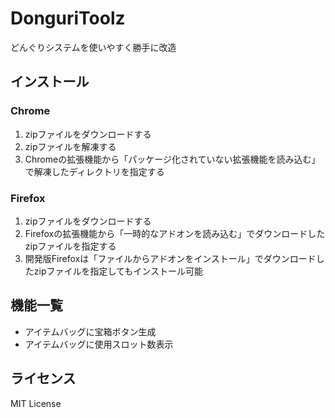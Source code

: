 # DonguriToolz
どんぐりシステムを使いやすく勝手に改造

## インストール

### Chrome
1. zipファイルをダウンロードする
2. zipファイルを解凍する
3. Chromeの拡張機能から「パッケージ化されていない拡張機能を読み込む」で解凍したディレクトリを指定する

### Firefox
1. zipファイルをダウンロードする
2. Firefoxの拡張機能から「一時的なアドオンを読み込む」でダウンロードしたzipファイルを指定する
3. 開発版Firefoxは「ファイルからアドオンをインストール」でダウンロードしたzipファイルを指定してもインストール可能

## 機能一覧
- アイテムバッグに宝箱ボタン生成
- アイテムバッグに使用スロット数表示

## ライセンス
MIT License

